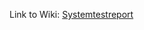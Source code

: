 Link to Wiki: [Systemtestreport](https://github.com/DekaAthlos/TINF19C-ModellingWizard/wiki/5.-Systemtestreport)
